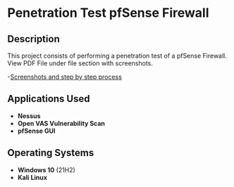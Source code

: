 <h1>Penetration Test pfSense Firewall</h1>


<h2>Description</h2>
This project consists of performing a penetration test of a pfSense Firewall. View PDF File under file section with screenshots. 
<br />

-[Screenshots and step by step process](https://github.com/SulliZ/Penetration-Test-pfSense-Firewall-/blob/main/Saliman_Zadran_Penetration_Testing_a_pfSense_Firewall_3e.pdf) 


<h2>Applications Used</h2>

- <b>Nessus</b> 
- <b>Open VAS Vulnerability Scan</b>
- <b>pfSense GUI</b> 

<h2>Operating Systems</h2>

- <b>Windows 10</b> (21H2)
- <b>Kali Linux</b> 

<!--
 ```diff
- text in red
+ text in green
! text in orange
# text in gray
@@ text in purple (and bold)@@
```
--!>
